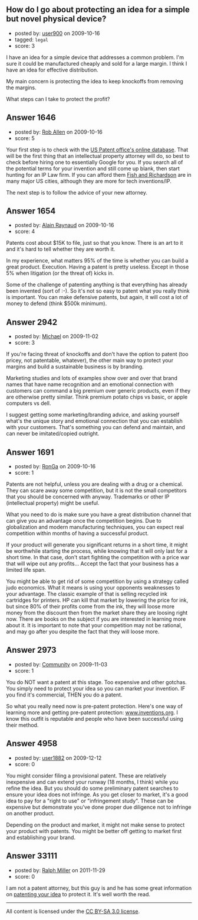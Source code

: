 ## How do I go about protecting an idea for a simple but novel physical device?

- posted by: [user900](https://stackexchange.com/users/-1/900-user900) on 2009-10-16
- tagged: `legal`
- score: 3

I have an idea for a simple device that addresses a common problem.  I'm sure it could be manufactured cheaply and sold for a large margin.  I think I have an idea for effective distribution.

My main concern is protecting the idea to keep knockoffs from removing the margins.

What steps can I take to protect the profit?


## Answer 1646

- posted by: [Rob Allen](https://stackexchange.com/users/-1/604-rob-allen) on 2009-10-16
- score: 5

<p>Your first step is to check with the <a href="http://www.uspto.gov/patents/process/search/" rel="nofollow">US Patent office's online database</a>. That will be the first thing that an intellectual property attorney will do, so best to  check before hiring one to essentially Google for you. If you search all of the potential terms for your invention and still come up blank, then start hunting for an IP Law firm. If you can afford them <a href="http://fr.com" rel="nofollow">Fish and Richardson</a> are in many major US cities, although they are more for tech inventions/IP.</p>

<p>The next step is to follow the advice of your new attorney.</p>



## Answer 1654

- posted by: [Alain Raynaud](https://stackexchange.com/users/-1/502-alain-raynaud) on 2009-10-16
- score: 4

Patents cost about $15K to file, just so that you know. There is an art to it and it's hard to tell whether they are worth it.

In my experience, what matters 95% of the time is whether you can build a great product. Execution. Having a patent is pretty useless. Except in those 5% when litigation (or the threat of) kicks in.

Some of the challenge of patenting anything is that everything has already been invented (sort of :-). So it's not so easy to patent what you really think is important. You can make defensive patents, but again, it will cost a lot of money to defend (think $500k minimum).


## Answer 2942

- posted by: [Michael](https://stackexchange.com/users/-1/329-michael) on 2009-11-02
- score: 3

If you're facing threat of knockoffs and don't have the option to patent (too pricey, not patentable, whatever), the other main way to protect your margins and build a sustainable business is by branding.

Marketing studies and lots of examples show over and over that brand names that have name recognition and an emotional connection with customers can command a big premium over generic products, even if they are otherwise pretty similar. Think premium potato chips vs basic, or apple computers vs dell. 

I suggest getting some marketing/branding advice, and asking yourself what's the unique story and emotional connection that you can establish with your customers. That's something you can defend and maintain, and can never be imitated/copied outright.


## Answer 1691

- posted by: [RonGa](https://stackexchange.com/users/-1/218-ronga) on 2009-10-16
- score: 1

Patents are not helpful, unless you are dealing with a drug or a chemical.  They can scare away some competition, but it is not the small competitors that you should be concerned with anyway.  Trademarks or other IP (intellectual property) might be useful.

What you need to do is make sure you have a great distribution channel that can give you an advantage once the competition begins.  Due to globalization and modern manufacturing techniques, you can expect real competition within months of having a successful product.

If your product will generate you significant returns in a short time, it might be worthwhile starting the process, while knowing that it will only last for a short time.  In that case, don't start fighting the competition with a price war that will wipe out any profits...  Accept the fact that your business has a limited life span.

You might be able to get rid of some competition by using a strategy called judo economics.  What it means is using your opponents weaknesses to your advantage.  The classic example of that is selling recycled ink cartridges for printers.  HP can kill that market by lowering the price for ink, but since 80% of their profits come from the ink, they will loose more money from the discount then from the market share they are loosing right now.  There are books on the subject if you are interested in learning more about it.  It is important to note that your competition may not be rational, and may go after you despite the fact that they will loose more.


## Answer 2973

- posted by: [Community](https://stackexchange.com/users/-1/-1-community) on 2009-11-03
- score: 1

You do NOT want a patent at this stage. Too expensive and other gotchas. You simply need to protect your idea so you can market your invention. IF you find it's commercial, THEN you do a patent. 

So what you really need now is pre-patent protection. Here's one way of learning more and getting pre-patent protection: www.inventions.org. I know this outfit is reputable and people who have been successful using their method.


## Answer 4958

- posted by: [user1882](https://stackexchange.com/users/-1/1882-user1882) on 2009-12-12
- score: 0

You might consider filing a provisional patent. These are relatively inexpensive and can extend your runway (18 months, I think) while you refine the idea. But you should do some preliminary patent searches to ensure your idea does not infringe. As you get closer to market, it's a good idea to pay for a "right to use" or "infringement study". These can be expensive but demonstrate you've done proper due diligence not to infringe on another product.

Depending on the product and market, it might not make sense to protect your product with patents. You might be better off getting to market first and establishing your brand.


## Answer 33111

- posted by: [Ralph Miller](https://stackexchange.com/users/-1/14720-ralph-miller) on 2011-11-29
- score: 0

<p>I am not a patent attorney, but this guy is and he has some great information on <a href="http://ipwatchdog.com/2011/11/26/benefits-of-a-provisional-patent-application/id=20644/" rel="nofollow">patenting your idea</a> to protect it. It's well worth the read.</p>




---

All content is licensed under the [CC BY-SA 3.0 license](https://creativecommons.org/licenses/by-sa/3.0/).

